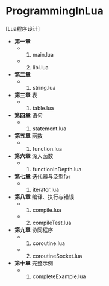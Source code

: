 # ProgrammingInLua
[Lua程序设计]

- **第一章**    
  - 1. main.lua    
  - 2. libl.lua
- **第二章**    
  - 1. string.lua
- **第三章** 表
  - 1. table.lua
- **第四章** 语句
  - 1. statement.lua
- **第五章** 函数
  - 1. function.lua
- **第六章** 深入函数
  - 1. functionInDepth.lua
- **第七章** 迭代器与泛型for
  - 1. iterator.lua
- **第八章** 编译、执行与错误
  - 1. compile.lua
  - 2. compileTest.lua
- **第九章** 协同程序
  - 1. coroutine.lua
  - 2. coroutineSocket.lua
- **第十章** 完整示例
  - 1. completeExample.lua